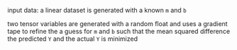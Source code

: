 input data: a linear dataset is generated with a known `m` and `b`

two tensor variables are generated with a random float and uses a gradient tape to refine the a guess for `m` and `b` such that the mean squared difference the predicted `Y` and the actual `Y` is minimized
